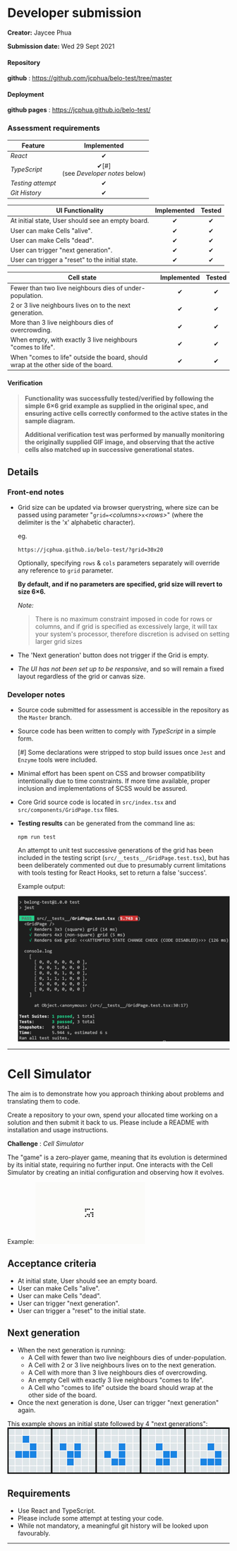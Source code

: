 # Developer submission

**Creator:** Jaycee Phua

**Submission date:** Wed 29 Sept 2021

#### Repository 

**github**
: https://github.com/jcphua/belo-test/tree/master


#### Deployment 
**github pages**
: https://jcphua.github.io/belo-test/ 

### Assessment requirements

|Feature|Implemented
|---|:---:
| *React* | ✔
| *TypeScript* | ✔[#] <br />(see *Developer notes* below)
| *Testing attempt* | ✔
| *Git History* | ✔

|UI Functionality|Implemented|Tested
|---|:---:|:---:
| At initial state, User should see an empty board. | ✔ | ✔
| User can make Cells "alive". | ✔ | ✔
| User can make Cells "dead". | ✔ | ✔
| User can trigger "next generation". | ✔ | ✔
| User can trigger a "reset" to the initial state. | ✔ | ✔

|Cell state|Implemented|Tested
|---|:---:|:---:
| Fewer than two live neighbours dies of under-population. | ✔ | ✔
| 2 or 3 live neighbours lives on to the next generation. | ✔ | ✔
| More than 3 live neighbours dies of overcrowding. | ✔ | ✔
| When empty, with exactly 3 live neighbours "comes to life". | ✔ | ✔
| When "comes to life" outside the board, should wrap at the other side of the board. | ✔ | ✔

#### Verification
>**Functionality was successfully tested/verified by following the simple 6×6 grid example as supplied in the original spec, and ensuring active cells correctly conformed to the active states in the sample diagram.**
>
>**Additional verification test was performed by manually monitoring the originally supplied GIF image, and observing that the active cells also matched up in successive generational states.**

## Details

### Front-end notes
* Grid size can be updated via browser querystring, where size can be passed using parameter "`grid=`*\<columns\>*`x`*\<rows\>*" (where the delimiter is the 'x' alphabetic character). 

    eg.

    ```
    https://jcphua.github.io/belo-test/?grid=30x20
    ```

    Optionally, specifying `rows` & `cols` parameters separately will override any reference to `grid` parameter.

    **By default, and if no parameters are specified, grid size will revert to size 6×6.**

    *Note:*
    > There is no maximum constraint imposed in code for rows or columns, and if grid is specified as excessively large, it will tax your system's processor, therefore discretion is advised on setting larger grid sizes

* The 'Next generation' button does not trigger if the Grid is empty.
* *The UI has not been set up to be responsive*, and so will remain a fixed layout regardless of the grid or canvas size.

### Developer notes
* Source code submitted for assessment is accessible in the repository as the `Master` branch.
* Source code has been written to comply with *TypeScript* in a simple form. 

    [\#] Some declarations were stripped to stop build issues once `Jest` and `Enzyme` tools were included.
* Minimal effort has been spent on CSS and browser compatibility intentionally due to time constraints. If more time available, proper inclusion and implementations of SCSS would be assured.
* Core Grid source code is located in `src/index.tsx` and `src/components/GridPage.tsx` files.
* **Testing results** can be generated from the command line as:

    ```
    npm run test
    ```

    An attempt to unit test successive generations of the grid has been included in the testing script (`src/__tests__/GridPage.test.tsx`), but has been deliberately commented out due to presumably current limitations with tools testing for React Hooks, set to return a false 'success'.

    Example output:

    ![Testing results sample](public/img/testing_results.png)



----

<!-- FRONT END ENGINEER/DEVELOPER -->

# Cell Simulator

The aim is to demonstrate how you approach thinking about problems and translating them to code.

Create a repository to your own, spend your allocated time working on a solution and then submit it back to us. Please include a README with installation and usage instructions.
 
**Challenge**
: *Cell Simulator*

The "game" is a zero-player game, meaning that its evolution is determined by its initial state, requiring no further input. One interacts with the Cell Simulator by creating an initial configuration and observing how it evolves.
 
Example: ![extreme cell simulator](public/img/33158075-ec01ddde-d05a-11e7-99b8-35af2fed02e5.gif)
 
## Acceptance criteria

- At initial state, User should see an empty board.
- User can make Cells "alive".
- User can make Cells "dead".
- User can trigger "next generation".
- User can trigger a "reset" to the initial state.
 
## Next generation

- When the next generation is running:
    - A Cell with fewer than two live neighbours dies of under-population.
    - A Cell with 2 or 3 live neighbours lives on to the next generation.
    - A Cell with more than 3 live neighbours dies of overcrowding.
    - An empty Cell with exactly 3 live neighbours "comes to life".
    - A Cell who "comes to life" outside the board should wrap at the other side of the board.
- Once the next generation is done, User can trigger "next generation" again.
 
This example shows an initial state followed by 4 "next generations": ![easy scenario](public/img/53603476-bfb00e00-3c05-11e9-8862-1dfd31836dcd.jpg)
 
## Requirements

- Use React and TypeScript.
- Please include some attempt at testing your code.
- While not mandatory, a meaningful git history will be looked upon favourably.
 
----

